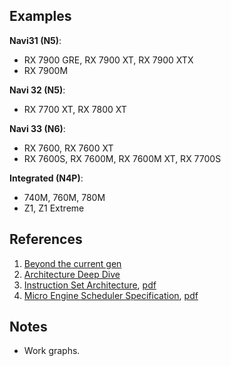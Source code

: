 
## Examples

**Navi31 (N5)**:
* RX 7900 GRE, RX 7900 XT, RX 7900 XTX
* RX 7900M

**Navi 32 (N5)**:
* RX 7700 XT, RX 7800 XT

**Navi 33 (N6)**:
* RX 7600, RX 7600 XT
* RX 7600S, RX 7600M, RX 7600M XT, RX 7700S

**Integrated (N4P)**:
* 740M, 760M, 780M
* Z1, Z1 Extreme


## References

1. [Beyond the current gen](https://gpuopen.com/presentations/2023/RDNA3_Beyond-the-current-gen-v4.pdf)
2. [Architecture Deep Dive](https://www.tomshardware.com/news/amd-rdna-3-gpu-architecture-deep-dive-the-ryzen-moment-for-gpus)
3. [Instruction Set Architecture](https://gpuopen.com/rdna3-isa-guide-now-available/), [pdf](../pdf/AMD_rdna3_isa.pdf)
4. [Micro Engine Scheduler Specification](https://gpuopen.com/download/documentation/micro_engine_scheduler.pdf), [pdf](../pdf/AMD_rdna3_micro_engine_scheduler.pdf)

## Notes

* Work graphs.
